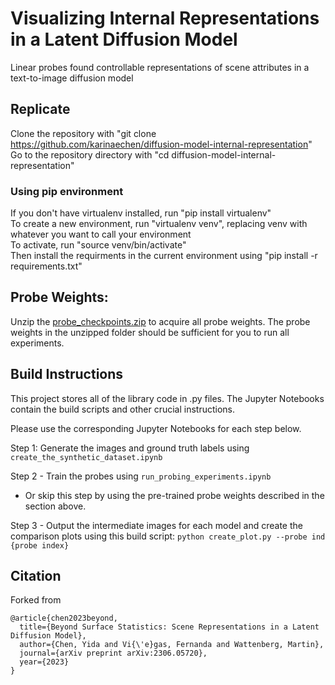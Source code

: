 # Visualizing Internal Representations in a Latent Diffusion Model
Linear probes found controllable representations of scene attributes in a text-to-image diffusion model

## Replicate
Clone the repository with "git clone https://github.com/karinaechen/diffusion-model-internal-representation"  
Go to the repository directory with "cd diffusion-model-internal-representation"

### Using pip environment
If you don't have virtualenv installed, run "pip install virtualenv"  
To create a new environment, run "virtualenv venv", replacing venv with whatever you want to call your environment  
To activate, run "source venv/bin/activate"  
Then install the requirments in the current environment using "pip install -r requirements.txt"

## Probe Weights:
Unzip the [probe_checkpoints.zip](https://github.com/karinaechen/diffusion-model-internal-representation/blob/main/probe_checkpoints.zip) to acquire all probe weights. The probe weights in the unzipped folder should be sufficient for you to run all experiments. 

## Build Instructions
This project stores all of the library code in .py files. The Jupyter Notebooks contain the build scripts and other crucial instructions.

Please use the corresponding Jupyter Notebooks for each step below.

Step 1: Generate the images and ground truth labels using `create_the_synthetic_dataset.ipynb`

Step 2 - Train the probes using `run_probing_experiments.ipynb`
- Or skip this step by using the pre-trained probe weights described in the section above.

Step 3 - Output the intermediate images for each model and create the comparison plots using this build script: `python create_plot.py --probe ind {probe index}`
 

## Citation
Forked from

    @article{chen2023beyond,
      title={Beyond Surface Statistics: Scene Representations in a Latent Diffusion Model},
      author={Chen, Yida and Vi{\'e}gas, Fernanda and Wattenberg, Martin},
      journal={arXiv preprint arXiv:2306.05720},
      year={2023}
    }
